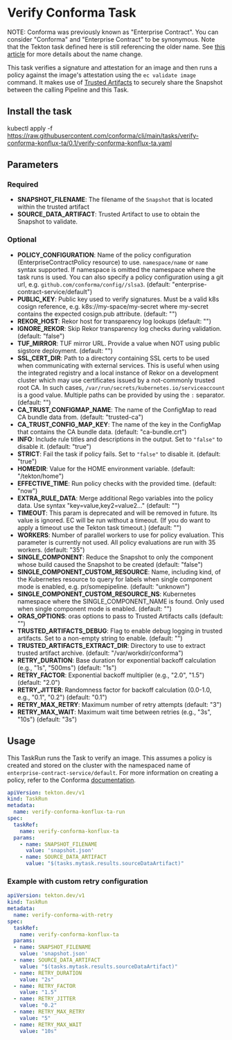 # Verify Conforma Task

NOTE: Conforma was previously known as "Enterprise Contract". You can consider
"Conforma" and "Enterprise Contract" to be synonymous. Note that the Tekton task defined here is still
referencing the older name. See [this article](https://conforma.dev/posts/whats-in-a-name/) for more details
about the name change.

This task verifies a signature and attestation for an image and then runs a policy against the image's attestation using the ```ec validate image``` command.
It makes use of [Trusted Artifacts](https://github.com/konflux-ci/build-trusted-artifacts) to securely share the Snapshot between the calling Pipeline
and this Task.

## Install the task
kubectl apply -f https://raw.githubusercontent.com/conforma/cli/main/tasks/verify-conforma-konflux-ta/0.1/verify-conforma-konflux-ta.yaml

## Parameters
### Required
* **SNAPSHOT_FILENAME**: The filename of the `Snapshot` that is located within the trusted artifact
* **SOURCE_DATA_ARTIFACT**: Trusted Artifact to use to obtain the Snapshot to validate.

### Optional
* **POLICY_CONFIGURATION**: Name of the policy configuration (EnterpriseContractPolicy resource) to use. `namespace/name` or `name` syntax supported. If namespace is omitted the namespace where the task runs is used. You can also specify a policy configuration using a git url, e.g. `github.com/conforma/config//slsa3`. (default: "enterprise-contract-service/default")
* **PUBLIC_KEY**: Public key used to verify signatures. Must be a valid k8s cosign reference, e.g. k8s://my-space/my-secret where my-secret contains the expected cosign.pub attribute. (default: "")
* **REKOR_HOST**: Rekor host for transparency log lookups (default: "")
* **IGNORE_REKOR**: Skip Rekor transparency log checks during validation. (default: "false")
* **TUF_MIRROR**: TUF mirror URL. Provide a value when NOT using public sigstore deployment. (default: "")
* **SSL_CERT_DIR**: Path to a directory containing SSL certs to be used when communicating with external services. This is useful when using the integrated registry and a local instance of Rekor on a development cluster which may use certificates issued by a not-commonly trusted root CA. In such cases, `/var/run/secrets/kubernetes.io/serviceaccount` is a good value. Multiple paths can be provided by using the `:` separator. (default: "")
* **CA_TRUST_CONFIGMAP_NAME**: The name of the ConfigMap to read CA bundle data from. (default: "trusted-ca")
* **CA_TRUST_CONFIG_MAP_KEY**: The name of the key in the ConfigMap that contains the CA bundle data. (default: "ca-bundle.crt")
* **INFO**: Include rule titles and descriptions in the output. Set to `"false"` to disable it. (default: "true")
* **STRICT**: Fail the task if policy fails. Set to `"false"` to disable it. (default: "true")
* **HOMEDIR**: Value for the HOME environment variable. (default: "/tekton/home")
* **EFFECTIVE_TIME**: Run policy checks with the provided time. (default: "now")
* **EXTRA_RULE_DATA**: Merge additional Rego variables into the policy data. Use syntax "key=value,key2=value2..." (default: "")
* **TIMEOUT**: This param is deprecated and will be removed in future. Its value is ignored. EC will be run without a timeout. (If you do want to apply a timeout use the Tekton task timeout.) (default: "")
* **WORKERS**: Number of parallel workers to use for policy evaluation. This parameter is currently not used. All policy evaluations are run with 35 workers. (default: "35")
* **SINGLE_COMPONENT**: Reduce the Snapshot to only the component whose build caused the Snapshot to be created (default: "false")
* **SINGLE_COMPONENT_CUSTOM_RESOURCE**: Name, including kind, of the Kubernetes resource to query for labels when single component mode is enabled, e.g. pr/somepipeline. (default: "unknown")
* **SINGLE_COMPONENT_CUSTOM_RESOURCE_NS**: Kubernetes namespace where the SINGLE_COMPONENT_NAME is found. Only used when single component mode is enabled. (default: "")
* **ORAS_OPTIONS**: oras options to pass to Trusted Artifacts calls (default: "")
* **TRUSTED_ARTIFACTS_DEBUG**: Flag to enable debug logging in trusted artifacts. Set to a non-empty string to enable. (default: "")
* **TRUSTED_ARTIFACTS_EXTRACT_DIR**: Directory to use to extract trusted artifact archive. (default: "/var/workdir/conforma")
* **RETRY_DURATION**: Base duration for exponential backoff calculation (e.g., "1s", "500ms") (default: "1s")
* **RETRY_FACTOR**: Exponential backoff multiplier (e.g., "2.0", "1.5") (default: "2.0")
* **RETRY_JITTER**: Randomness factor for backoff calculation (0.0-1.0, e.g., "0.1", "0.2") (default: "0.1")
* **RETRY_MAX_RETRY**: Maximum number of retry attempts (default: "3")
* **RETRY_MAX_WAIT**: Maximum wait time between retries (e.g., "3s", "10s") (default: "3s")

## Usage

This TaskRun runs the Task to verify an image. This assumes a policy is created and stored on the cluster with the namespaced name of `enterprise-contract-service/default`. For more information on creating a policy, refer to the Conforma [documentation](https://conforma.dev/docs/ecc/index.html).

```yaml
apiVersion: tekton.dev/v1
kind: TaskRun
metadata:
  name: verify-conforma-konflux-ta-run
spec:
  taskRef:
    name: verify-conforma-konflux-ta
  params:
    - name: SNAPSHOT_FILENAME
      value: 'snapshot.json'
    - name: SOURCE_DATA_ARTIFACT
      value: "$(tasks.mytask.results.sourceDataArtifact)"
```

### Example with custom retry configuration

```yaml
apiVersion: tekton.dev/v1
kind: TaskRun
metadata:
  name: verify-conforma-with-retry
spec:
  taskRef:
    name: verify-conforma-konflux-ta
  params:
  - name: SNAPSHOT_FILENAME
    value: 'snapshot.json'
  - name: SOURCE_DATA_ARTIFACT
    value: "$(tasks.mytask.results.sourceDataArtifact)"
  - name: RETRY_DURATION
    value: "2s"
  - name: RETRY_FACTOR
    value: "1.5"
  - name: RETRY_JITTER
    value: "0.2"
  - name: RETRY_MAX_RETRY
    value: "5"
  - name: RETRY_MAX_WAIT
    value: "10s"
```
